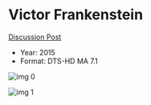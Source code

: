 # Victor Frankenstein

[Discussion Post](https://www.avsforum.com/threads/bass-eq-for-filtered-movies.2995212/post-57273182)

* Year: 2015
* Format: DTS-HD MA 7.1

![img 0](https://i.imgur.com/LEABtFv.jpg)

![img 1](https://i.imgur.com/ekTwjRw.jpg)

